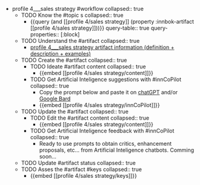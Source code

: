 
- profile 4___sales strategy #workflow
   collapsed:: true
  - TODO Know the #topic s
    collapsed:: true
    - {{query (and [[profile 4/sales strategy]] (property :innbok-artifact [[profile 4/sales strategy]]))}}
      query-table:: true
      query-properties:: [:block]
  - TODO Understand the #artifact
    collapsed:: true
    - [profile 4___sales strategy artifact information (definition + description + examples)](https://go.innbok.com/#/page/innBoK%2Fprofile-%28id%29%2Fsales-strategy%2Finfo)
  - TODO Create the #artifact
     collapsed:: true
    - TODO Ideate #artifact content
      collapsed:: true
      - {{embed [[profile 4/sales strategy/content]]}}
    - TODO Get Artificial Inteligence suggestions with #innCoPilot
      collapsed:: true
      - Copy the prompt below and paste it on [chatGPT](https://chat.openai.com) and/or [Google Bard](https://bard.google.com/chat)
      - {{embed [[profile 4/sales strategy/innCoPilot]]}}
  - TODO Update the #artifact
    collapsed:: true
    - TODO Edit the #artifact content
     collapsed:: true
      - {{embed [[profile 4/sales strategy/content]]}}
    - TODO Get Artificial Inteligence feedback with #innCoPilot
      collapsed:: true
      - Ready to use prompts to obtain critics, enhancement proposals, etc... from Artificial Inteligence chatbots. Comming soon...
  - TODO Update #artifact status
    collapsed:: true
  - TODO Asses the #artifact #keys
    collapsed:: true
    - {{embed [[profile 4/sales strategy/keys]]}}



